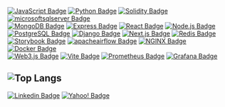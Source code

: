       
[![JavaScript Badge](https://img.shields.io/badge/-JavaScript-F7DF1E?style=flat-square&logo=JavaScript&logoColor=white&link=)]()
[![Python Badge](https://img.shields.io/badge/-Python-3776AB?style=flat-square&logo=Python&logoColor=white&link=)]()
[![Solidity Badge](https://img.shields.io/badge/-Solidity-363636?style=flat-square&logo=Solidity&logoColor=white&link=)]()
[![microsoftsqlserver Badge](https://img.shields.io/badge/-MSQL-CC2927?style=flat-square&logo=microsoftsqlserver&logoColor=white&link=)]()
<br />
[![MongoDB Badge](https://img.shields.io/badge/-MongoDB-47A248?style=flat-square&logo=MongoDB&logoColor=white&link=)]()
[![Express Badge](https://img.shields.io/badge/-Express-000000?style=flat-square&logo=Express&logoColor=white&link=)]()
[![React Badge](https://img.shields.io/badge/-React-61DAFB?style=flat-square&logo=React&logoColor=white&link=)]()
[![Node.js Badge](https://img.shields.io/badge/-Node.js-339933?style=flat-square&logo=Node.js&logoColor=white&link=)]()
<br />
[![PostgreSQL Badge](https://img.shields.io/badge/PostgreSQL-4169E1?style=flat-square&logo=postgresql&logoColor=fff&link=)]()
[![Django Badge](https://img.shields.io/badge/Django-092E20?logo=django&logoColor=fff&style=flat-square&link=)]()
[![Next.js Badge](https://img.shields.io/badge/Next.js-000?style=flat-square&logo=nextdotjs&logoColor=fff&link=)]()
[![Redis Badge](https://img.shields.io/badge/Redis-DC382D?logo=redis&logoColor=fff&style=flat-square&link=)]()
<br />
[![Storybook Badge](https://img.shields.io/badge/Storybook-FF4785?style=flat-square&logo=storybook&logoColor=fff&link=)]()
[![apacheairflow Badge](https://img.shields.io/badge/-Airflow-017CEE?style=flat-square&logo=apacheairflow&logoColor=white&link=)]()
[![NGINX Badge](https://img.shields.io/badge/NGINX-009639?logo=nginx&logoColor=fff&style=flat-square&link=)]()
[![Docker Badge](https://img.shields.io/badge/-Docker-2496ED?style=flat-square&logo=Docker&logoColor=white&link=)]()
<br />
[![Web3.js Badge](https://img.shields.io/badge/-Web3js-F16822?style=flat-square&logo=Web3.js&logoColor=white&link=)]()
[![Vite Badge](https://img.shields.io/badge/Vite-646CFF?logo=vite&logoColor=fff&style=flat-square&link=)]()
[![Prometheus Badge](https://img.shields.io/badge/-Prometheus-E6522C?style=flat-square&logo=Prometheus&logoColor=white&link=)]()
[![Grafana Badge](https://img.shields.io/badge/-Grafana-F46800?style=flat-square&logo=Grafana&logoColor=white&link=)]()
<br />

![Top Langs](https://github-readme-stats.vercel.app/api/top-langs/?username=barkand&count_private=true&hide=TeX,html,css,scss,shell&layout=compact&hide_progress=true&langs_count=6&bg_color=00000000)
---

[![Linkedin Badge](https://img.shields.io/badge/-barkand-blue?style=flat-square&logo=Linkedin&logoColor=white&link=https://www.linkedin.com/in/barkand/)](https://www.linkedin.com/in/barkand/)
[![Yahoo! Badge](https://img.shields.io/badge/-barkand@ymail.com-6001D2?style=flat-square&logo=Yahoo!&logoColor=white&link=mailto:barkand@ymail.com)](mailto:barkand@ymail.com)

<!--

<p align="center">

</p>

![Top Langs](https://github-readme-stats.vercel.app/api/top-langs/?username=barkand&count_private=true&hide=TeX,html,css,scss,shell&layout=compact&hide_progress=true&langs_count=6&bg_color=00000000)

![Top Langs](https://github-readme-stats.vercel.app/api/top-langs/?username=barkand&hide=TeX&layout=compact)

[![Kubernetes Badge](https://img.shields.io/badge/-Kubernetes-326CE5?style=flat-square&logo=Kubernetes&logoColor=white&link=)]()
[![OpenZeppelin Badge](https://img.shields.io/badge/-OpenZeppelin-4E5EE4?style=flat-square&logo=OpenZeppelin&logoColor=white&link=)]()
[![GraphQL Badge](https://img.shields.io/badge/-GraphQL-E10098?style=flat-square&logo=GraphQL&logoColor=white&link=)]()

-->
